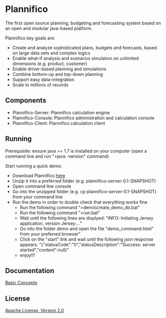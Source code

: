 Plannifico
==========

The first open source planning, budgeting and forecasting system based on an open and modular java-based platform.

Plannifico key goals are:
* Create and analyze sophisticated plans, budgets and forecasts, based on large data sets and complex logics
* Enable what-if analysis and scenarios simulation on unlimited dimensions (e.g. product, customer)
* Enable driver-based planning and simulations 
* Combine bottom-up and top-down planning
* Support easy data-integration
* Scale to millions of records
 
Components
----------

* Plannifico-Server:  Plannifico calculation engine
* Plannifico-Console: Plannifico administration and calculation console
* Plannifico-Client:  Plannifico calculation client

Running
-------

Prerequisite: ensure java >= 1.7 is installed on your computer (open a command line and run ">java -version" command)

Start running a quick demo:

* Download Plannifico <a href="https://github.com/plannifico/Plannifico/tree/master/dist">here</a>
* Unzip it into a preferred folder (e.g. plannifico-server-0.1-SNAPSHOT)
* Open command line console
* Go into the unzipped folder (e.g. cp plannifico-server-0.1-SNAPSHOT) from your command line
* Run the demo in order to double check that everything works fine
    * Run the following command ">demo\create_demo_db.bat"
    * Run the following command ">run.bat"
    * Wait until the following lines are displyed: "INFO: Initiating Jersey application, version Jersey:..."
    * Go into the folder demo and open the file "demo_command.html" from your preferred browser"
    * Click on the "start" link and wait until the following json response appears: "{"statusCode":"0","statusDescription":"Success: server started","content":null}"
    * enjoy!!!

Documentation
-------------
<a href="https://github.com/plannifico/Plannifico/wiki/Basic-Concepts---Overall-Design">Basic Concepts</a>

License
-------

<a href="http://www.apache.org/licenses/LICENSE-2.0.html">Apache License, Version 2.0</a>
